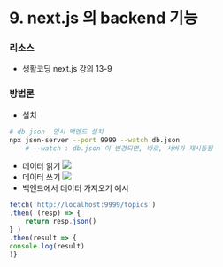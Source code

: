 # 9. next.js 의 backend 기능

### 리소스

* 생활코딩 next.js 강의 13-9

### 방법론

* 설치

```bash
# db.json  임시 백엔드 설치 
npx json-server --port 9999 --watch db.json 
	# --watch : db.json 이 변경되면, 바로, 서버가 재시동됨

```

* 데이터 읽기 ![](https://i.imgur.com/yGH3CuY.png)
* 데이터 쓰기 ![](https://i.imgur.com/jbvuTuV.png)
* 백엔드에서 데이터 가져오기 예시

```js
fetch('http://localhost:9999/topics')
.then( (resp) => {
    return resp.json()
} )
.then(result => {
console.log(result)
)}
```
